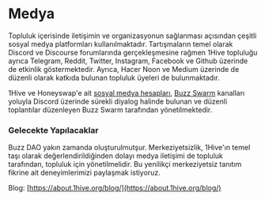 # Medya

Topluluk içerisinde iletişimin ve organizasyonun sağlanması açısından çeşitli sosyal medya platformları kullanılmaktadır. Tartışmaların temel olarak Discord ve Discourse forumlarında gerçekleşmesine rağmen 1Hive topluluğu ayrıca Telegram, Reddit, Twitter, Instagram, Facebook ve Github üzerinde de etkinlik göstermektedir. Ayrıca, Hacer Noon ve Medium üzerinde de düzenli olarak katkıda bulunan topluluk üyeleri de bulunmaktadır.

1Hive ve Honeyswap'e ait [sosyal medya hesapları](social-accounts.md), [Buzz Swarm](../swarms/buzz.md) kanalları yoluyla Discord üzerinde sürekli diyalog halinde bulunan ve düzenli toplantılar düzenleyen Buzz Swarm tarafından yönetilmektedir.

### Gelecekte Yapılacaklar

Buzz DAO yakın zamanda oluşturulmutşur. Merkeziyetsizlik, 1Hive'ın temel taşı olarak değerlendirildiğinden dolayı medya iletişimi de topluluk tarafından, topluluk için yönetilmelidir. Bu yenilikçi merkeziyetsiz tanıtım fikrine ait deneyimlerimizi paylaşmak istiyoruz.

Blog: [https://about.1hive.org/blog/](https://about.1hive.org/blog/)



